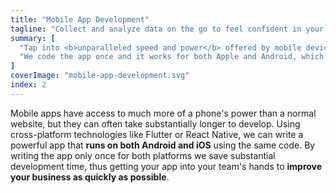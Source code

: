 ```yaml
---
title: "Mobile App Development"
tagline: "Collect and analyze data on the go to feel confident in your decisions no matter where you are."
summary: [
  "Tap into <b>unparalleled speed and power</b> offered by mobile devices",
  "We code the app once and it works for both Apple and Android, which <u>saves you development time and money</u>"
]
coverImage: "mobile-app-development.svg"
index: 2
---
```

Mobile apps have access to much more of a phone's power than a normal website, but they can often take substantially longer to develop. Using cross-platform technologies like Flutter or React Native, we can write a powerful app that <b class="text-black">runs on both Android and iOS</b> using the same code. By writing the app only once for both platforms we save substantial development time, thus getting your app into your team's hands to <b class="text-black">improve your business as quickly as possible</b>.
 